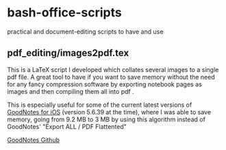 # bash-office-scripts
practical and document-editing scripts to have and use

## pdf_editing/images2pdf.tex

This is a LaTeX script I developed which collates several images to a single pdf file. A great tool to have if you want to save memory without the need for any fancy compression software by exporting notebook pages as images and then compiling them all into pdf . 

This is especially useful for some of the current latest versions of [GoodNotes for iOS](https://www.goodnotes.com/) (version 5.6.39 at the time), where I was able to save memory, going from 9.2 MB to 3 MB by using this algorithm instead of GoodNotes' "Export ALL / PDF Flattented"

[GoodNotes Github](https://github.com/GoodNotes)



